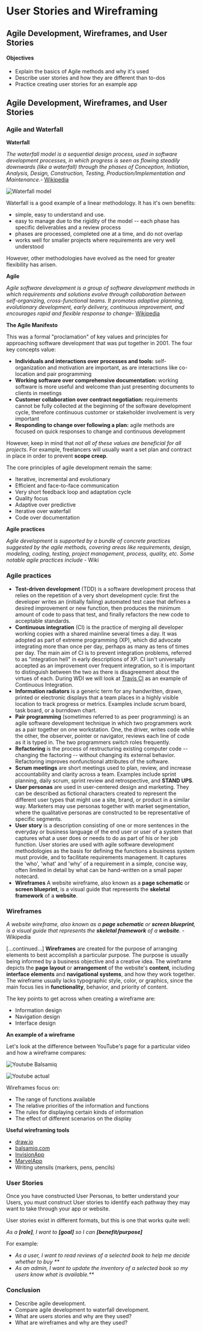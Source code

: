 # User Stories and Wireframing

## Agile Development, Wireframes, and User Stories

#### Objectives

* Explain the basics of Agile methods and why it's used
* Describe user stories and how they are different than to-dos
* Practice creating user stories for an example app

## Agile Development, Wireframes, and User Stories

### Agile and Waterfall

**Waterfall**

_The waterfall model is a sequential design process, used in software development processes, in which progress is seen as flowing steadily downwards \(like a waterfall\) through the phases of Conception, Initiation, Analysis, Design, Construction, Testing, Production/Implementation and Maintenance._- [Wikipedia](http://en.wikipedia.org/wiki/Waterfall_model)

![Waterfall model](https://i.imgur.com/yJMVO91.png)

Waterfall is a good example of a linear methodology. It has it's own benefits:

* simple, easy to understand and use.
* easy to manage due to the rigidity of the model -- each phase has specific deliverables and a review process
* phases are processed, completed one at a time, and do not overlap
* works well for smaller projects where requirements are very well understood

However, other methodologies have evolved as the need for greater flexibility has arisen.

**Agile**

_Agile software development is a group of software development methods in which requirements and solutions evolve through collaboration between self-organizing, cross-functional teams. It promotes adaptive planning, evolutionary development, early delivery, continuous improvement, and encourages rapid and flexible response to change_- [Wikipedia](http://en.wikipedia.org/wiki/Agile_software_development)

**The Agile Manifesto**

This was a formal "proclamation" of key values and principles for approaching software development that was put together in 2001. The four key concepts value:

* **Individuals and interactions over processes and tools:** self-organization and motivation are important, as are interactions like co-location and pair programming
* **Working software over comprehensive documentation:** working software is more useful and welcome than just presenting documents to clients in meetings
* **Customer collaboration over contract negotiation:** requirements cannot be fully collected at the beginning of the software development cycle, therefore continuous customer or stakeholder involvement is very important
* **Responding to change over following a plan:** agile methods are focused on quick responses to change and continuous development

However, keep in mind that _not all of these values are beneficial for all projects_. For example, freelancers will usually want a set plan and contract in place in order to prevent **scope creep**.

The core principles of agile development remain the same:

* Iterative, incremental and evolutionary
* Efficient and face-to-face communication
* Very short feedback loop and adaptation cycle
* Quality focus
* Adaptive over predictive
* Iterative over waterfall
* Code over documentation

**Agile practices**

_Agile development is supported by a bundle of concrete practices suggested by the agile methods, covering areas like requirements, design, modeling, coding, testing, project management, process, quality, etc. Some notable agile practices include_ - Wiki

### Agile practices

* **Test-driven development** \(TDD\) is a software development process that relies on the repetition of a very short development cycle: first the developer writes an \(initially failing\) automated test case that defines a desired improvement or new function, then produces the minimum amount of code to pass that test, and finally refactors the new code to acceptable standards.
* **Continuous integration** \(CI\) is the practice of merging all developer working copies with a shared mainline several times a day. It was adopted as part of extreme programming \(XP\), which did advocate integrating more than once per day, perhaps as many as tens of times per day. The main aim of CI is to prevent integration problems, referred to as "integration hell" in early descriptions of XP. CI isn't universally accepted as an improvement over frequent integration, so it is important to distinguish between the two as there is disagreement about the virtues of each. During WDI we will look at [Travis CI](https://travis-ci.com/) as an example of Continuous Integration.
* **Information radiators** is a generic term for any handwritten, drawn, printed or electronic displays that a team places in a highly visible location to track progress or metrics. Examples include scrum board, task board, or a burndown chart.
* **Pair programming** \(sometimes referred to as peer programming\) is an agile software development technique in which two programmers work as a pair together on one workstation. One, the driver, writes code while the other, the observer, pointer or navigator, reviews each line of code as it is typed in. The two programmers switch roles frequently.
* **Refactoring** is the process of restructuring existing computer code -- changing the factoring -- without changing its external behavior. Refactoring improves nonfunctional attributes of the software.
* **Scrum meetings** are short meetings used to plan, review, and increase accountability and clarity across a team. Examples include sprint planning, daily scrum, sprint review and retrospective, and **STAND UPS**.
* **User personas** are used in user-centered design and marketing. They can be described as fictional characters created to represent the different user types that might use a site, brand, or product in a similar way. Marketers may use personas together with market segmentation, where the qualitative personas are constructed to be representative of specific segments.
* **User story** is a description consisting of one or more sentences in the everyday or business language of the end user or user of a system that captures what a user does or needs to do as part of his or her job function. User stories are used with agile software development methodologies as the basis for defining the functions a business system must provide, and to facilitate requirements management. It captures the 'who', 'what' and 'why' of a requirement in a simple, concise way, often limited in detail by what can be hand-written on a small paper notecard.
* **Wireframes** A website wireframe, also known as a **page schematic** or **screen blueprint**, is a visual guide that represents the **skeletal framework** of a **website**.

### Wireframes

_A website wireframe, also known as a **page schematic** or **screen blueprint**, is a visual guide that represents the **skeletal framework** of a **website**._ - Wikipedia

\[...continued...\] **Wireframes** are created for the purpose of arranging elements to best accomplish a particular purpose. The purpose is usually being informed by a business objective and a creative idea. The wireframe depicts the **page layout** or **arrangement** of the website's **content**, including **interface elements** and **navigational systems**, and how they work together. The wireframe usually lacks typographic style, color, or graphics, since the main focus lies in **functionality**, behavior, and priority of content.

The key points to get across when creating a wireframe are:

* Information design
* Navigation design
* Interface design

**An example of a wireframe**

Let's look at the difference between YouTube's page for a particular video and how a wireframe compares:

![Youtube Balsamiq](http://3.bp.blogspot.com/-8e_J8hkX_kM/TbSz0jywljI/AAAAAAAAAY4/Nei-hnfPGaI/s1600/Balsamiq+myTube+example.jpg)

![Youtube actual](https://make.wordpress.org/support/wp-content/blogs.dir/21/files/2012/10/embed-youtube-page.jpg)

Wireframes focus on:

* The range of functions available
* The relative priorities of the information and functions
* The rules for displaying certain kinds of information
* The effect of different scenarios on the display

**Useful wireframing tools**

* [draw.io](http://www.draw.io)
* [balsamiq.com](http://www.balsamiq.com)
* [InvisionApp](http://www.invisionapp.com/)
* [MarvelApp](https://marvelapp.com/)
* Writing utensils \(markers, pens, pencils\)

### User Stories

Once you have constructed User Personas, to better understand your Users, you must construct User stories to identify each pathway they may want to take through your app or website.

User stories exist in different formats, but this is one that works quite well:

_As a **\[role\]**, I want to **\[goal\]** so I can **\[benefit/purpose\]**_

For example:

* _As a user, I want to read reviews of a selected book to help me decide whether to buy \*\*_
* _As an admin, I want to update the inventory of a selected book so my users know what is available.\*\*_

### Conclusion

* Describe agile development.
* Compare agile development to waterfall development.
* What are users stories and why are they used?
* What are wireframes and why are they used?

